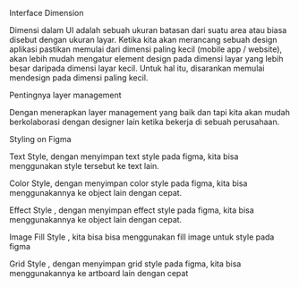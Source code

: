 

Interface Dimension

Dimensi dalam UI adalah sebuah ukuran batasan dari suatu area atau biasa disebut dengan ukuran layar. Ketika kita akan merancang sebuah design aplikasi pastikan memulai dari dimensi paling kecil (mobile app / website), akan lebih mudah mengatur element design pada dimensi layar yang lebih besar daripada dimensi layar kecil. Untuk hal itu, disarankan memulai mendesign pada dimensi paling kecil.

Pentingnya layer management

Dengan menerapkan layer management yang baik dan tapi kita akan mudah berkolaborasi dengan designer lain ketika bekerja di sebuah perusahaan.

Styling on Figma

Text Style, dengan menyimpan text style pada figma, kita bisa menggunakan style tersebut ke text lain.

Color Style, dengan menyimpan color style pada figma, kita bisa menggunakannya ke object lain dengan cepat.

Effect Style , dengan menyimpan effect style pada figma, kita bisa menggunakannya ke object lain dengan cepat.

Image Fill Style , kita bisa bisa menggunakan fill image untuk style pada figma

Grid Style , dengan menyimpan grid style pada figma, kita bisa menggunakannya ke artboard lain dengan cepat
